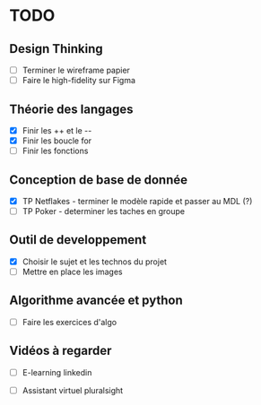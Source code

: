 # TODO

## Design Thinking

- [ ] Terminer le wireframe papier 
- [ ] Faire le high-fidelity sur Figma

## Théorie des langages 

- [x] Finir les ++ et le --
- [x] Finir les boucle for
- [ ] Finir les fonctions

## Conception de base de donnée 

- [x] TP Netflakes - terminer le modèle rapide et passer au MDL (?)
- [ ] TP Poker - determiner les taches en groupe

## Outil de developpement 

- [x] Choisir le sujet et les technos du projet
- [ ] Mettre en place les images

## Algorithme avancée et python

- [ ] Faire les exercices d'algo

## Vidéos à regarder 

- [ ] E-learning linkedin
- [ ] Assistant virtuel pluralsight

